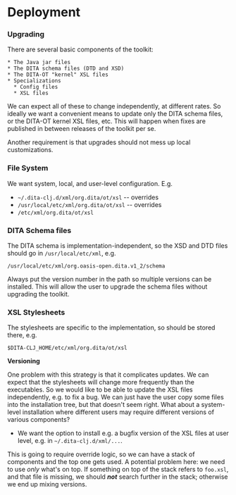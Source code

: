 # Deployment

### Upgrading

There are several basic components of the toolkit:

    * The Java jar files
	* The DITA schema files (DTD and XSD)
	* The DITA-OT "kernel" XSL files
	* Specializations
	  * Config files
	  * XSL files

We can expect all of these to change independently, at different
rates.  So ideally we want a convenient means to update only the DITA
schema files, or the DITA-OT kernel XSL files, etc.  This will happen
when fixes are published in between releases of the toolkit per se.

Another requirement is that upgrades should not mess up local
customizations.

### File System

We want system, local, and user-level configuration.  E.g.

* `~/.dita-clj.d/xml/org.dita/ot/xsl`  -- overrides
* `/usr/local/etc/xml/org.dita/ot/xsl`  -- overrides
* `/etc/xml/org.dita/ot/xsl`

### DITA Schema files

The DITA schema is implementation-independent, so the XSD and DTD
files should go in `/usr/local/etc/xml`, e.g.

    /usr/local/etc/xml/org.oasis-open.dita.v1_2/schema

Always put the version number in the path so multiple versions can be
installed.  This will allow the user to upgrade the schema files
without upgrading the toolkit.

### XSL Stylesheets

The stylesheets are specific to the implementation, so should be
stored there, e.g.

    $DITA-CLJ_HOME/etc/xml/org.dita/ot/xsl

**Versioning**

One problem with this strategy is that it complicates updates.  We can
expect that the stylesheets will change more frequently than the
executables.  So we would like to be able to update the XSL files
independently, e.g. to fix a bug.  We can just have the user copy some
files into the installation tree, but that doesn't seem right.  What
about a system-level installation where different users may require
different versions of various components?

* We want the option to install e.g. a bugfix version of the XSL files
  at user level, e.g. in `~/.dita-clj.d/xml/...`.

This is going to require override logic, so we can have a stack of
components and the top one gets used.  A potential problem here: we
need to use *only* what's on top.  If something on top of the stack
refers to `foo.xsl`, and that file is missing, we should _**not**_
search further in the stack; otherwise we end up mixing versions.

